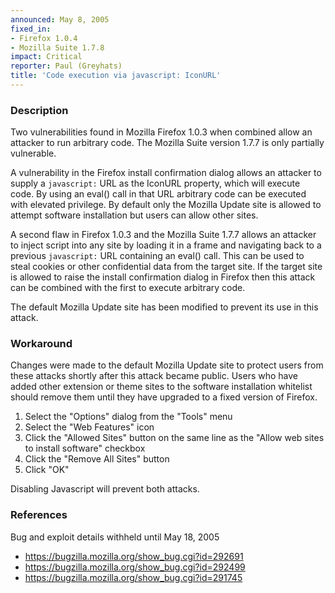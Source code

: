 ```yaml
---
announced: May 8, 2005
fixed_in:
- Firefox 1.0.4
- Mozilla Suite 1.7.8
impact: Critical
reporter: Paul (Greyhats)
title: 'Code execution via javascript: IconURL'
---
```


<h3>Description</h3>

<p>Two vulnerabilities found in Mozilla Firefox 1.0.3 when combined allow
an attacker to run arbitrary code. The Mozilla Suite version 1.7.7
is only partially vulnerable.</p>

<p>A vulnerability in the Firefox install confirmation dialog
allows an attacker to supply a <code>javascript:</code> URL as
the IconURL property, which will execute code.
By using an eval() call in that URL arbitrary code can be
executed with elevated privilege.
By default only the Mozilla Update site is allowed
to attempt software installation but users can allow other sites.</p>

<p>A second flaw in Firefox 1.0.3 and the Mozilla Suite 1.7.7 allows
an attacker to inject script into any site by loading it in a frame
and navigating back to a previous <code>javascript:</code> URL
containing an eval() call. This can be used to steal cookies or
other confidential data from the target site. If the target site
is allowed to raise the install confirmation dialog in Firefox
then this attack can be combined with the first to execute
arbitrary code.</p>

<p>The default Mozilla Update site has been modified to prevent
its use in this attack.</p>

<h3>Workaround</h3>

<p>Changes were made to the default Mozilla Update site to protect users
from these attacks shortly after this attack became public. 
Users who have added other extension or theme sites to the software
installation whitelist should remove them until they have upgraded to a
fixed version of Firefox.</p>

<ol>
<li>Select the "Options" dialog from the "Tools" menu</li>
<li>Select the "Web Features" icon</li>
<li>Click the "Allowed Sites" button on the same line as the 
"Allow web sites to install software" checkbox</li>
<li>Click the "Remove All Sites" button</li>
<li>Click "OK"</li>
</ol>

<p>Disabling Javascript will prevent both attacks.</p>

<h3>References</h3>

<p>Bug and exploit details withheld until May 18, 2005</p>

<ul>
<li><a href="https://bugzilla.mozilla.org/show_bug.cgi?id=292691">
https://bugzilla.mozilla.org/show_bug.cgi?id=292691</a></li>
<li><a href="https://bugzilla.mozilla.org/show_bug.cgi?id=292499">
https://bugzilla.mozilla.org/show_bug.cgi?id=292499</a></li>
<li><a href="https://bugzilla.mozilla.org/show_bug.cgi?id=291745">
https://bugzilla.mozilla.org/show_bug.cgi?id=291745</a></li>
</ul>



